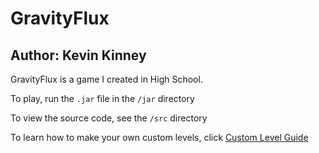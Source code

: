 GravityFlux
================
## Author: Kevin Kinney

GravityFlux is a game I created in High School.

To play, run the `.jar` file in the `/jar` directory

To view the source code, see the `/src` directory

To learn how to make your own custom levels, click [Custom Level Guide](HOWTOWRITELEVELS.md)
